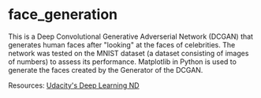 # face_generation

This is a Deep Convolutional Generative Adverserial Network (DCGAN) that generates human faces after "looking" at the faces of celebrities. The network was tested on the MNIST dataset (a dataset consisting of images of numbers) to assess its performance. Matplotlib in Python is used to generate the faces created by the Generator of the DCGAN.

Resources:
[Udacity's Deep Learning ND](https://udacity.com)
